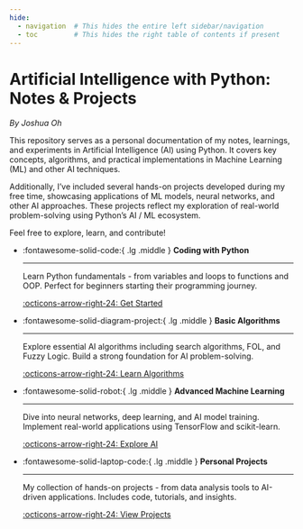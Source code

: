 ```yaml
---
hide:
  - navigation  # This hides the entire left sidebar/navigation
  - toc         # This hides the right table of contents if present
---
```


# Artificial Intelligence with Python: Notes & Projects
_By Joshua Oh_

This repository serves as a personal documentation of my notes, learnings, and experiments in Artificial Intelligence (AI) using Python. It covers key concepts, algorithms, and practical implementations in Machine Learning (ML) and other AI techniques.

Additionally, I’ve included several hands-on projects developed during my free time, showcasing applications of ML models, neural networks, and other AI approaches. These projects reflect my exploration of real-world problem-solving using Python’s AI / ML ecosystem.

Feel free to explore, learn, and contribute!

<div class="grid cards" markdown>

-   :fontawesome-solid-code:{ .lg .middle } __Coding with Python__

    ---

    Learn Python fundamentals - from variables and loops to functions and OOP. Perfect for beginners starting their programming journey.

    [:octicons-arrow-right-24: Get Started](https://joshuaohyq.github.io/AI-Python/Chapter1/)

-   :fontawesome-solid-diagram-project:{ .lg .middle } __Basic Algorithms__

    ---

    Explore essential AI algorithms including search algorithms, FOL, and Fuzzy Logic. Build a strong foundation for AI problem-solving.

    [:octicons-arrow-right-24: Learn Algorithms](https://joshuaohyq.github.io/AI-Python/Chapter1/)

-   :fontawesome-solid-robot:{ .lg .middle } __Advanced Machine Learning__

    ---

    Dive into neural networks, deep learning, and AI model training. Implement real-world applications using TensorFlow and scikit-learn.

    [:octicons-arrow-right-24: Explore AI](#advanced-ml)

-   :fontawesome-solid-laptop-code:{ .lg .middle } __Personal Projects__

    ---

    My collection of hands-on projects - from data analysis tools to AI-driven applications. Includes code, tutorials, and insights.

    [:octicons-arrow-right-24: View Projects](#personal-projects)

</div>
